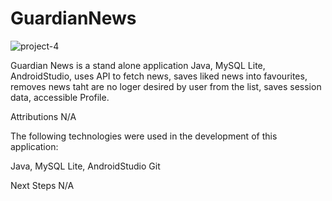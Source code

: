 # GuardianNews
![project-4](https://github.com/VikiPicky/GuardianNews/assets/67567319/caee6237-f20e-4d48-a5eb-13ac1fb2f9a7)

Guardian News is a stand alone application Java, MySQL Lite, AndroidStudio, 
uses API to fetch news, saves liked news into favourites, 
removes news taht are no loger desired by user from the list, saves session data, accessible Profile.

Attributions N/A

The following technologies were used in the development of this application:

Java, MySQL Lite, AndroidStudio Git

Next Steps N/A
